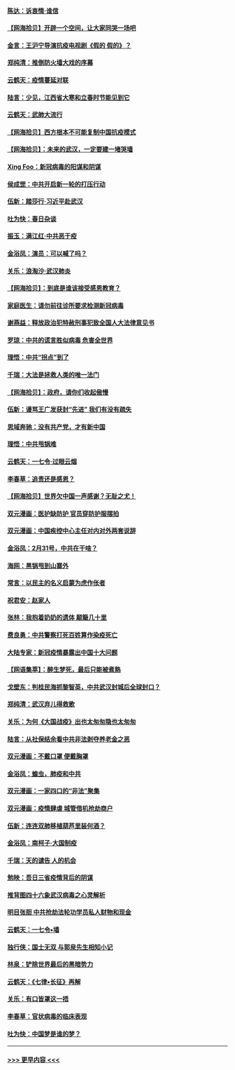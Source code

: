 #### [陈达：诉衷情·谁信](../pages/nsc993/n11942899.md?t=03161202) 
#### [【网海拾贝】开辟一个空间，让大家同哭一场吧](../pages/nsc993/n11942165.md?t=03161202) 
#### [金言：王沪宁导演抗疫电视剧《假的 假的》？](../pages/nsc993/n11941510.md?t=03161202) 
#### [郑纯清：推倒防火墙大戏的序幕](../pages/nsc993/n11940838.md?t=03161202) 
#### [云鹤天：疫情蔓延对联](../pages/nsc993/n11940579.md?t=03161202) 
#### [陆言：少见，江西省大寒和立春时节能见到它](../pages/nsc993/n11939983.md?t=03161202) 
#### [云鹤天：武肺大流行](../pages/nsc993/n11939902.md?t=03161202) 
#### [【网海拾贝】西方根本不可能复制中国抗疫模式](../pages/nsc993/n11939725.md?t=03161202) 
#### [【网海拾贝】：未来的武汉，一定要建一堵哭墙](../pages/nsc993/n11938684.md?t=03161202) 
#### [Xing Foo：新冠病毒的阳谋和阴谋](../pages/nsc993/n11936086.md?t=03161202) 
#### [侯成罡：中共开启新一轮的打压行动](../pages/nsc993/n11935730.md?t=03161202) 
#### [伍新：踏莎行‧习近平赴武汉](../pages/nsc993/n11935157.md?t=03161202) 
#### [吐为快：春日杂谈](../pages/nsc993/n11934776.md?t=03161202) 
#### [振玉：满江红‧中共恶于疫](../pages/nsc993/n11934647.md?t=03161202) 
#### [金浴凤：演员：可以喊了吗？](../pages/nsc993/n11934602.md?t=03161202) 
#### [关乐：浪淘沙·武汉肺炎](../pages/nsc993/n11931792.md?t=03161202) 
#### [【网海拾贝】：到底是谁该接受感恩教育？](../pages/nsc993/n11931552.md?t=03161202) 
#### [家庭医生：请勿前往诊所要求检测新冠病毒](../pages/nsc993/n11929190.md?t=03161202) 
#### [谢燕益：释放政治犯特赦刑事犯致全国人大法律意见书](../pages/nsc993/n11928978.md?t=03161202) 
#### [罗琼：中共的谎言胜似病毒 危害全世界](../pages/nsc993/n11922636.md?t=03161202) 
#### [理悟：中共“拐点”到了](../pages/nsc993/n11928496.md?t=03161202) 
#### [千瑞：大法是拯救人类的唯一法门](../pages/nsc993/n11927637.md?t=03161202) 
#### [【网海拾贝】：政府，请你们收起傲慢](../pages/nsc993/n11926932.md?t=03161202) 
#### [伍新：谩骂王广发获封“先进” 我们有没有疏失](../pages/nsc993/n11926101.md?t=03161202) 
#### [思域奔驰：没有共产党，才有新中国](../pages/nsc993/n11926058.md?t=03161202) 
#### [理悟：中共甩锅难](../pages/nsc993/n11925355.md?t=03161202) 
#### [云鹤天：一七令·过眼云烟](../pages/nsc993/n11925284.md?t=03161202) 
#### [李春草：追责还是感恩？](../pages/nsc993/n11925274.md?t=03161202) 
#### [【网海拾贝】世界欠中国一声感谢？无耻之尤！](../pages/nsc993/n11925239.md?t=03161202) 
#### [双元漫画：医护缺防护 官员穿防护服摆拍](../pages/nsc993/n11923899.md?t=03161202) 
#### [双元漫画：中国疾控中心主任对内对外两套说辞](../pages/nsc993/n11921994.md?t=03161202) 
#### [金浴凤：2月31号，中共在干啥？](../pages/nsc993/n11922706.md?t=03161202) 
#### [海网：黑锅甩到山寨外](../pages/nsc993/n11922688.md?t=03161202) 
#### [常言：以民主的名义启蒙为虎作伥者](../pages/nsc993/n11922217.md?t=03161202) 
#### [祝君安：赵家人](../pages/nsc993/n11922209.md?t=03161202) 
#### [张林：我抱着奶奶的遗体 颠簸几十里](../pages/nsc993/n11920945.md?t=03161202) 
#### [费良勇：中共警察打死百姓算作染疫死亡](../pages/nsc993/n11919264.md?t=03161202) 
#### [大陆专家：新冠疫情暴露出中国十大问题](../pages/nsc993/n11919187.md?t=03161202) 
#### [【网语集萃】：醉生梦死，最后只能被煮熟](../pages/nsc993/n11918994.md?t=03161202) 
#### [戈壁东：判桂民海抓黎智英，中共武汉封城后全球封口？](../pages/nsc993/n11917982.md?t=03161202) 
#### [郑纯清：武汉弃儿得救歌](../pages/nsc993/n11917881.md?t=03161202) 
#### [关乐：为何《大国战疫》出也太匆匆隐也太匆匆](../pages/nsc993/n11917792.md?t=03161202) 
#### [陆言：从社保结余看中共非法剥夺养老金之恶](../pages/nsc993/n11917084.md?t=03161202) 
#### [双元漫画：不戴口罩 便戴胸罩](../pages/nsc993/n11916447.md?t=03161202) 
#### [金浴凤：蝗虫，肺疫和中共](../pages/nsc993/n11916904.md?t=03161202) 
#### [双元漫画：一家四口的“非法”聚集](../pages/nsc993/n11916378.md?t=03161202) 
#### [双元漫画：疫情肆虐 城管借机抢劫商户](../pages/nsc993/n11916310.md?t=03161202) 
#### [伍新：连连双肺移植葫芦里装何酒？](../pages/nsc993/n11913667.md?t=03161202) 
#### [金浴凤：南柯子·大国制疫](../pages/nsc993/n11913657.md?t=03161202) 
#### [千瑞：天的谴告  人的机会](../pages/nsc993/n11913309.md?t=03161202) 
#### [勉映：吾日三省疫情背后的阴谋](../pages/nsc993/n11913079.md?t=03161202) 
#### [推背图四十六象武汉病毒之心灵解析](../pages/nsc993/n11911761.md?t=03161202) 
#### [明目张胆 中共抢劫法轮功学员私人财物和现金](../pages/nsc993/n11910262.md?t=03161202) 
#### [云鹤天：一七令▪墙](../pages/nsc993/n11910627.md?t=03161202) 
#### [独行侠：国士无双 与郭泉先生相知小记](../pages/nsc993/n11910613.md?t=03161202) 
#### [林泉：铲除世界最后的黑暗势力](../pages/nsc993/n11909320.md?t=03161202) 
#### [云鹤天：《七律▪长征》再解](../pages/nsc993/n11909327.md?t=03161202) 
#### [关乐：有口皆罩这一捂](../pages/nsc993/n11908393.md?t=03161202) 
#### [李春草：官状病毒的临床表现](../pages/nsc993/n11908339.md?t=03161202) 
#### [吐为快：中国梦是谁的梦？](../pages/nsc993/n11906564.md?t=03161202) 

----
#### [ >>> 更早内容 <<< ](../indexes/nsc993-earlier.md)
